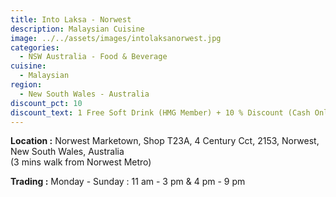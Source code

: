 ```yaml
---
title: Into Laksa - Norwest
description: Malaysian Cuisine
image: ../../assets/images/intolaksanorwest.jpg
categories:
  - NSW Australia - Food & Beverage
cuisine:
  - Malaysian
region:
  - New South Wales - Australia
discount_pct: 10
discount_text: 1 Free Soft Drink (HMG Member) + 10 % Discount (Cash Only)
---
```

**Location :** Norwest Marketown, Shop T23A, 4 Century Cct, 2153, Norwest, New South Wales, Australia\
(3 mins walk from Norwest Metro)

**Trading :** Monday - Sunday : 11 am - 3 pm & 4 pm - 9 pm
